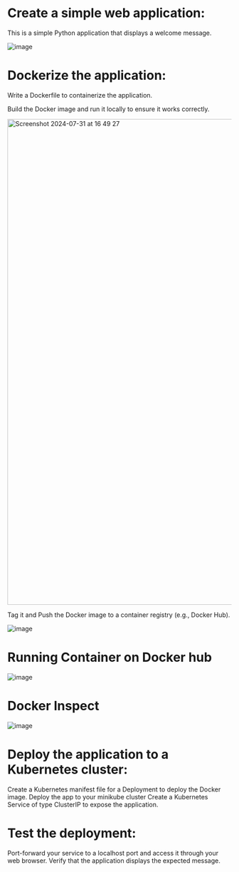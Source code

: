 # Create a simple web application:

This is a simple Python application that displays a welcome message.

![image](https://github.com/user-attachments/assets/e8c78b07-e374-484a-844b-d509e55dacc8)


# Dockerize the application:

Write a Dockerfile to containerize the application. <br>

Build the Docker image and run it locally to ensure it works correctly.<br>

<img width="1091" alt="Screenshot 2024-07-31 at 16 49 27" src="https://github.com/user-attachments/assets/f1abe01b-2309-4936-95b6-af47ffb60560"><br>

Tag it and Push the Docker image to a container registry (e.g., Docker Hub).

![image](https://github.com/user-attachments/assets/779118c6-0a0c-451d-bc9c-d474e193928c)<br>

# Running Container on Docker hub

![image](https://github.com/user-attachments/assets/bcec1c21-39a0-4e86-a98c-6f6d38e54a74)

# Docker Inspect

![image](https://github.com/user-attachments/assets/099a811e-7ea6-450e-aba6-564041f0f076)




# Deploy the application to a Kubernetes cluster:

Create a Kubernetes manifest file for a Deployment to deploy the Docker image.
Deploy the app to your minikube cluster
Create a Kubernetes Service of type ClusterIP to expose the application.

# Test the deployment:

Port-forward your service to a localhost port and access it through your web browser.
Verify that the application displays the expected message.
